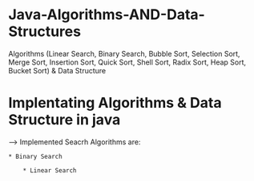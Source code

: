 # Java-Algorithms-AND-Data-Structures
Algorithms  (Linear Search, Binary Search, Bubble Sort, Selection Sort, Merge Sort, Insertion Sort, Quick Sort, Shell Sort,
Radix Sort, Heap Sort, Bucket Sort) &amp; Data Structure

# Implentating Algorithms & Data Structure in java

--> Implemented Seacrh Algorithms are: 

    * Binary Search 
		
		* Linear Search 

